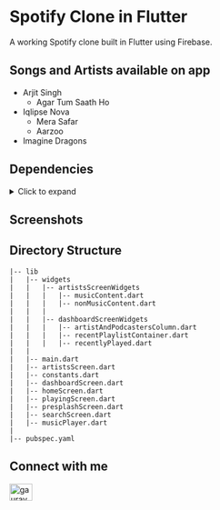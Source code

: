 # Spotify Clone in Flutter 

A working Spotify clone built in Flutter using Firebase.

## Songs and Artists available on app
 * Arjit Singh
    * Agar Tum Saath Ho
  * Iqlipse Nova
    * Mera Safar
    * Aarzoo
  * Imagine Dragons

## Dependencies
<details>
     <summary> Click to expand </summary>
     
* [firebase_core](https://pub.dev/packages/firebase_core)
* [audioplayers](https://pub.dev/packages/audioplayers)
* [cloud_firestore](https://pub.dev/packages/cloud_firestore)
* [firebase_storage](https://pub.dev/packages/firebase_storage)
* [fluttertoast](https://pub.dev/packages/fluttertoast)
* [internet_connection_checker](https://pub.dev/packages/internet_connection_checker)
* [marquee](https://pub.dev/packages/marquee)
* [firebase_auth](https://pub.dev/packages/firebase_auth)
     
</details>

## Screenshots

## Directory Structure
  
```
|-- lib
|   |-- widgets
|   |   |-- artistsScreenWidgets
|   |   |   |-- musicContent.dart
|   |   |   |-- nonMusicContent.dart
|   |   |
|   |   |-- dashboardScreenWidgets
|   |   |   |-- artistAndPodcastersColumn.dart
|   |   |   |-- recentPlaylistContainer.dart
|   |   |   |-- recentlyPlayed.dart
|   |  
|   |-- main.dart
|   |-- artistsScreen.dart
|   |-- constants.dart
|   |-- dashboardScreen.dart
|   |-- homeScreen.dart
|   |-- playingScreen.dart
|   |-- presplashScreen.dart
|   |-- searchScreen.dart
|   |-- musicPlayer.dart
|
|-- pubspec.yaml
```


## Connect with me
<p align="left">
<a href="https://www.linkedin.com/in/dhananjay-sharma-5615312b6/" target="blank"><img align="center" src="https://raw.githubusercontent.com/rahuldkjain/github-profile-readme-generator/master/src/images/icons/Social/linked-in-alt.svg" alt="gauravkushwaha" height="30" width="40" /></a>
</p>
